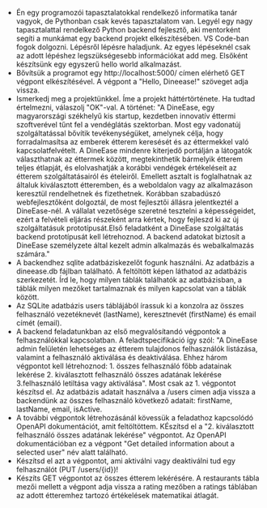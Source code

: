 - Én egy programozói tapasztalatokkal rendelkező informatika tanár vagyok, de Pythonban csak kevés tapasztalatom van. Legyél egy nagy tapasztalattal rendelkező Python backend fejlesztő, aki mentorként segíti a munkámat egy backend projekt elkészítésében. VS Code-ban fogok dolgozni. Lépésről lépésre haladjunk. Az egyes lépéseknél csak az adott lépéshez legszükségesebb információkat add meg. Elsőként készítsünk egy egyszerű hello world alkalmazást.
- Bővítsük a programot egy http://localhost:5000/ címen elérhető GET végpont elkészítésével. A végpont a "Hello, Dineease!" szöveget adja vissza.
- Ismerkedj meg a projektünkkel. Íme a projekt háttértörténete. Ha tudtad értelmezni, válaszolj "OK"-val. A történet: "A DineEase, egy magyarországi székhelyű kis startup, kezdetben innovatív éttermi szoftverével tűnt fel a vendéglátás szektorban. Most egy vadonatúj szolgáltatással bővítik tevékenységüket, amelynek célja, hogy forradalmasítsa az emberek étterem keresését és az éttermekkel való kapcsolatfelvételt. A DineEase mindenre kiterjedő portálján a látogatók választhatnak az éttermek között, megtekinthetik bármelyik étterem teljes étlapját, és elolvashatják a korábbi vendégek értékeléseit az étterem szolgáltatásairól és ételeiről. Emellett asztalt is foglalhatnak az általuk kiválasztott étteremben, és a weboldalon vagy az alkalmazáson keresztül rendelhetnek és fizethetnek. Korábban szabadúszó webfejlesztőként dolgoztál, de most fejlesztői állásra jelentkeztél a DineEase-nél. A vállalat vezetősége szeretné tesztelni a képességeidet, ezért a felvételi eljárás részeként arra kértek, hogy fejleszd ki az új szolgáltatásuk prototípusát.Első feladatként a DineEase szolgáltatás backend prototípusát kell létrehoznod. A backend adatokat biztosít a DineEase személyzete által kezelt admin alkalmazás és webalkalmazás számára."
- A backendhez sqlite adatbáziskezelőt fogunk használni. Az adatbázis a dineease.db fájlban található. A feltöltött képen láthatod az adatbázis szerkezetét. Írd le, hogy milyen táblák találhatók az adatbázisban, a táblák milyen mezőket tartalmaznak és milyen kapcsolat van a táblák között.
- Az SQLite adatbázis users táblájából írassuk ki a konzolra az összes felhasználó vezetéknevét (lastName), keresztnevét (firstName) és email címét (email).
- A backend feladatunkban az első megvalósítandó végpontok a felhasználókkal kapcsolatban. A feladtspecifikáció így szól: "A DineEase admin felületén lehetséges az étterem tulajdonos felhasználók listázása, valamint a felhasználó aktiválása és deaktiválása. Ehhez három végpontot kell létrehoznod: 1. összes felhasználó főbb adatainak lekérése 2. kiválasztott felhasználó összes adatának lekérése 3.felhasználó letiltása vagy aktiválása". Most csak az 1. végpontot készítsd el. Az adatbázis adatait használva a /users címen adja vissza a backendünk az összes felhasználó következő adatait: firstName, lastName, email, isActive. 
- A további végpontok létrehozásánál kövessük a feladathoz kapcsolódó OpenAPI dokumentációt, amit feltöltöttem. KÉszítsd el a "2. kiválasztott felhasználó összes adatának lekérése" végpontot. Az OpenAPI dokumentációban ez a végpont "Get detailed information about a selected user" név alatt található.
- Készítsd el azt a végpontot, ami aktiválni vagy deaktiválni tud egy felhasználót (PUT /users/{id})!
- Készíts GET végpontot az összes étterem lekérésére. A restaurants tábla mezői mellett a végpont adja vissza a rating mezőben a ratings táblában az adott étteremhez tartozó értékelések matematikai átlagát.



